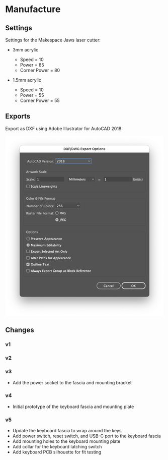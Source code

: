 # Manufacture

## Settings

Settings for the Makespace Jaws laser cutter:

- 3mm acrylic
  - Speed = 10
  - Power = 85
  - Corner Power = 80

- 1.5mm acrylic
  - Speed = 10
  - Power = 55
  - Corner Power = 55

## Exports

Export as DXF using Adobe Illustrator for AutoCAD 2018:

![Screenshot of Adobe Illustrator DXF export dialog](../images/export-settings.png)

## Changes

### v1

### v2

### v3

- Add the power socket to the fascia and mounting bracket

### v4

- Initial prototype of the keyboard fascia and mounting plate

### v5

- Update the keyboard fascia to wrap around the keys
- Add power switch, reset switch, and USB-C port to the keyboard fascia
- Add mounting holes to the keyboard mounting plate
- Add collar for the keyboard latching switch
- Add keyboard PCB silhouette for fit testing
